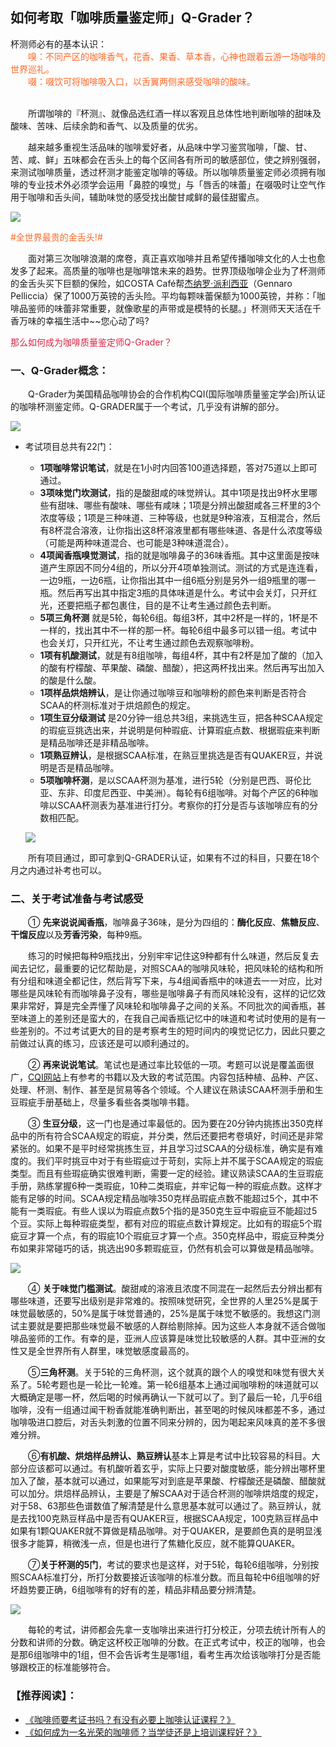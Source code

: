 ## 如何考取「咖啡质量鉴定师」Q-Grader？

<div>杯测师必有的基本认识：<br>
　　<span style="color:#ff6827;">嗅：不同产区的咖啡香气，花香、果香、草本香，心神也跟着云游一场咖啡的世界巡礼。<br>
　　啜：啜饮可将咖啡吸入口，以舌翼两侧来感受咖啡的酸味。<br><br></span>
</div>


　　所谓咖啡的『杯测』、就像品选红酒一样以客观且总体性地判断咖啡的甜味及酸味、苦味、后续余韵和香气、以及质量的优劣。

　　越来越多重视生活品味的咖啡爱好者，从品味中学习鉴赏咖啡，「酸、甘、苦、咸、鲜」五味都会在舌头上的每个区间各有所司的敏感部位，使之辨别强弱，来测试咖啡质量，透过杯测才能鉴定咖啡的等级。所以咖啡质量鉴定师必须拥有咖啡的专业技术外必须学会运用「鼻腔的嗅觉」与「唇舌的味蕾」在啜吸时让空气作用于咖啡和舌头间，辅助味觉的感受找出酸甘咸鲜的最佳甜蜜点。

![](<img/score.jpg>)

<div style="color:#ff6827;">#全世界最贵的金舌头!#</div>

　　面对第三次咖啡浪潮的席卷，真正喜欢咖啡并且希望传播咖啡文化的人士也愈发多了起来。高质量的咖啡也是咖啡馆未来的趋势。世界顶级咖啡企业为了杯测师的金舌头买下巨额的保险，如COSTA Café帮[杰纳罗·派利西亚](https://mp.weixin.qq.com/s/xm0PT7pMoW1F-cmU4kIWGQ)（Gennaro Pelliccia）保了1000万英镑的舌头险。平均每颗味蕾保额为1000英镑，并称：「咖啡品鉴师的味蕾非常重要，就像歌星的声带或是模特的长腿。」杯测师天天活在千香万味的幸福生活中~~您心动了吗?

<div style="color:#d92142;">那么如何成为咖啡质量鉴定师Q-Grader？</div>

### **一、Q-Grader概念：**

　　Q-Grader为美国精品咖啡协会的合作机构CQI(国际咖啡质量鉴定学会)所认证的咖啡杯测鉴定师。Q-GRADER属于一个考试，几乎没有讲解的部分。

![](<img/img_01.jpg>)

- 考试项目总共有22门：

  - **1项咖啡常识笔试**，就是在1小时内回答100道选择题，答对75道以上即可通过。
  - **3项味觉门坎测试**，指的是酸甜咸的味觉辨认。其中1项是找出9杯水里哪些有甜味、哪些有酸味、哪些有咸味；1项是分辨出酸甜咸各三杯里的3个浓度等级；1项是三种味道、三种等级，也就是9种溶液，互相混合，然后有8杯混合溶液，让你指出这8杯溶液里都有哪些味道、各是什么浓度等级（可能是两种味道混合、也可能是3种味道混合）。
  - **4项闻香瓶嗅觉测试**，指的就是咖啡鼻子的36味香瓶。其中这里面是按味道产生原因不同分4组的，所以分开4项单独测试。测试的方式是连连看，一边9瓶，一边6瓶，让你指出其中一组6瓶分别是另外一组9瓶里的哪一瓶。然后再写出其中指定3瓶的具体味道是什么。考试中会关灯，只开红光，还要把瓶子都包裹住，目的是不让考生通过颜色去判断。
  - **5项三角杯测**  就是5轮，每轮6组。每组3杯，其中2杯是一样的，1杯是不一样的，找出其中不一样的那一杯。每轮6组中最多可以错一组。考试中也会关灯，只开红光，不让考生通过颜色去观察咖啡粉。
  - **1项有机酸测试**，就是有8组咖啡，每组4杯，其中有2杯是加了酸的（加入的酸有柠檬酸、苹果酸、磷酸、醋酸），把这两杯找出来。然后再写出加入的酸是什么酸。
  - **1项样品烘焙辨认**，是让你通过咖啡豆和咖啡粉的颜色来判断是否符合SCAA的杯测标准对于烘焙颜色的规定。
  - **1项生豆分级测试**  是20分钟一组总共3组，来挑选生豆，把各种SCAA规定的瑕疵豆挑选出来，并说明是何种瑕疵、计算瑕疵点数、根据瑕疵来判断是精品咖啡还是非精品咖啡。
  - **1项熟豆辨认**，是根据SCAA标准，在熟豆里挑选是否有QUAKER豆，并说明是否是精品咖啡。
  - **5项咖啡杯测**，是以SCAA杯测为基准，进行5轮（分别是巴西、哥伦比亚、东非、印度尼西亚、中美洲）。每轮有6组咖啡。对每个产区的6种咖啡以SCAA杯测表为基准进行打分。考察你的打分是否与该咖啡应有的分数相匹配。

  ![](<img/img_02.jpg>)

　　所有项目通过，即可拿到Q-GRADER认证，如果有不过的科目，只要在18个月之内通过补考也可以。

### **二、关于考试准备与考试感受**

　　① **先来说说闻香瓶**，咖啡鼻子36味，是分为四组的：**酶化反应**、**焦糖反应**、**干馏反应**以及**芳香污染**，每种9瓶。

　　练习的时候把每种9瓶找出，分别牢牢记住这9种都有什么味道，然后反复去闻去记忆，最重要的记忆帮助是，对照SCAA的咖啡风味轮，把风味轮的结构和所有分组和味道全都记住，然后背写下来，与4组闻香瓶中的味道去一一对应，比对哪些是风味轮有而咖啡鼻子没有，哪些是咖啡鼻子有而风味轮没有，这样的记忆效果非常好，算是完全弄懂了风味轮和咖啡鼻子之间的关系。不同批次的闻香瓶，甚至味道上的差别还是蛮大的，在我自己闻香瓶记忆中的味道和考试时使用的是有一些差别的。不过考试更大的目的是考察考生的短时间内的嗅觉记忆力，因此只要之前做过认真的练习，应该还是可以顺利通过的。

　　② **再来说说笔试**。笔试也是通过率比较低的一项。考题可以说是覆盖面很广，[CQI网站](https://www.coffeeinstitute.org/)上有参考的书籍以及大致的考试范围。内容包括种植、品种、产区、处理、杯测、制作、甚至是贸易等各个领域。个人建议在熟读SCAA杯测手册和生豆瑕疵手册基础上，尽量多看些各类咖啡书籍。

　　③ **生豆分级**，这一门也是通过率最低的。因为要在20分钟内挑拣出350克样品中的所有符合SCAA规定的瑕疵，并分类，然后还要把考卷填好，时间还是非常紧张的。如果不是平时经常挑拣生豆，并且学习过SCAA的分级标准，确实是有难度的。我们平时挑豆中对于有些瑕疵过于苛刻，实际上并不属于SCAA规定的瑕疵类型。而且有些瑕疵确实很难判断，需要一定的经验。建议熟读SCAA的生豆瑕疵手册，熟练掌握6种一类瑕疵，10种二类瑕疵，并牢记每一种的瑕疵点数。这样才能有足够的时间。SCAA规定精品咖啡350克样品瑕疵点数不能超过5个，其中不能有一类瑕疵。有些人误以为瑕疵点数5个指的是350克生豆中瑕疵豆不能超过5个豆。实际上每种瑕疵类型，都有对应的瑕疵点数计算规定。比如有的瑕疵5个瑕疵豆才算一个点，有的瑕疵10个瑕疵豆才算一个点。350克样品中，瑕疵豆种类分布如果非常碰巧的话，挑选出90多颗瑕疵豆，仍然有机会可以算做是精品咖啡。

![](img/img_03.jpg)

　　④ **关于味觉门槛测试**。酸甜咸的溶液且浓度不同混在一起然后去分辨出都有哪些味道，还要写出级别是非常难的。按照味觉研究，全世界的人里25%是属于味觉最敏感的，50%是属于味觉普通的，25%是属于味觉不敏感的。我想这门测试主要就是要把那些味觉最不敏感的人群给剔除掉。因为这些人本身就不适合做咖啡品鉴师的工作。有幸的是，亚洲人应该算是味觉比较敏感的人群。其中亚洲的女性又是全世界所有人群里，味觉敏感度最高的。

　　⑤**三角杯测**。关于5轮的三角杯测，这个就真的跟个人的嗅觉和味觉有很大关系了。5轮考题也是一轮比一轮难。第一轮6组基本上通过闻咖啡粉的味道就可以大概确定是哪一杯，然后喝的时候再确认一下就可以了。到了最后一轮，几乎6组咖啡，没有一组通过闻干粉香就能准确判断出，甚至喝的时候风味都差不多，通过咖啡吸进口腔后，对舌头刺激的位置不同来分辨的，因为喝起来风味真的差不多很难分辨。

　　⑥**有机酸、烘焙样品辨认、熟豆辨认**基本上算是考试中比较容易的科目。大部分应该都可以通过。有机酸听着玄乎，实际上只要对酸度敏感，能分辨出哪杯里加入了酸，基本就可以通过，如果能写对到底是苹果酸、柠檬酸还是磷酸、醋酸就可以加分。烘焙样品辨认，主要是了解SCAA对于适合杯测的咖啡烘焙度的规定，对于58、63那些色谱数值了解清楚是什么意思基本就可以通过了。熟豆辨认，就是去找100克熟豆样品中是否有QUAKER豆，根据SCAA规定，100克熟豆样品中如果有1颗QUAKER就不算做是精品咖啡。对于QUAKER，是要颜色真的是明显浅很多才能算，稍微浅一点，但是也进行了焦糖化反应，就不能算QUAKER。

　　⑦**关于杯测的5门**，考试的要求也是这样，对于5轮，每轮6组咖啡，分别按照SCAA标准打分，所打分数要接近该咖啡的标准分数。而且每轮中6组咖啡的好坏趋势要正确，6组咖啡有的好有的差，精品非精品要分辨清楚。

![](img/img_04.jpg)

　　每轮的考试，讲师都会先拿一支咖啡出来进行打分校正，分项去统计所有人的分数和讲师的分数。确定这杯校正咖啡的分数。在正式考试中，校正的咖啡，也会是那6组咖啡中的1组，但不会告诉考生是哪1组，看考生再次给该咖啡打分是否能够跟校正的标准能够符合。



### 【推荐阅读】：

<ul>
    <li><a href="https://mp.weixin.qq.com/s/6Ujay2RTQuFC4OCfCvN2aA" target="_top">《咖啡师要考证书吗？有没有必要上咖啡认证课程？》</a></li>
    <li><a href="https://mp.weixin.qq.com/s/HlDRAerrHh3P4g6MYZJXhQ" target="_top">《如何成为一名光荣的咖啡师？当学徒还是上培训课程好？》</a></li>
</ul>

